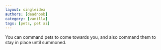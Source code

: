 ```yaml
---
layout: singleidea
authors: [deadnoob]
category: [vanilla]
tags: [pets, pet ai]
---
```

You can command pets to come towards you, and also command them to stay in place until summoned.
